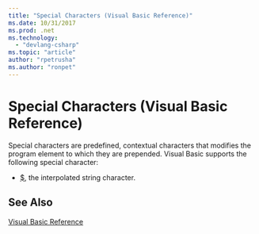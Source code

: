 ```yaml
---
title: "Special Characters (Visual Basic Reference)"
ms.date: 10/31/2017
ms.prod: .net
ms.technology: 
  - "devlang-csharp"
ms.topic: "article"
author: "rpetrusha"
ms.author: "ronpet"
---
```


# Special Characters (Visual Basic Reference)

Special characters are predefined, contextual characters that modifies the program element to which they are prepended. Visual Basic supports the following special character: 

- [$](interpolated.md), the interpolated string character.

## See Also  
[Visual Basic Reference](../../../csharp/language-reference/index.md)   
 
